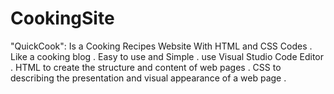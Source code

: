 # CookingSite
"QuickCook": Is a  Cooking Recipes Website With HTML and CSS Codes . Like a cooking blog . Easy to use and Simple . use Visual Studio Code Editor . HTML to create the structure and content of web pages . CSS to describing the presentation and visual appearance of a web page .
